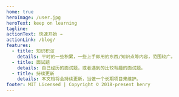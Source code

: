 ```yaml
---
home: true
heroImage: /user.jpg
heroText: keep on learning
tagline: 
actionText: 快速开始 →
actionLink: /blog/
features:
  - title: 知识积淀
    details: 平时的一些积累，一些上手即用的东西/知识点等内容，范围较广。
  - title: 面试题
    details: 自己经历的面试题，或者遇到的比较有趣的面试题。
  - title: 持续更新
    details: 本文档将会持续更新，当做一个长期项目来维护。
footer: MIT Licensed | Copyright © 2018-present henry
---
```

